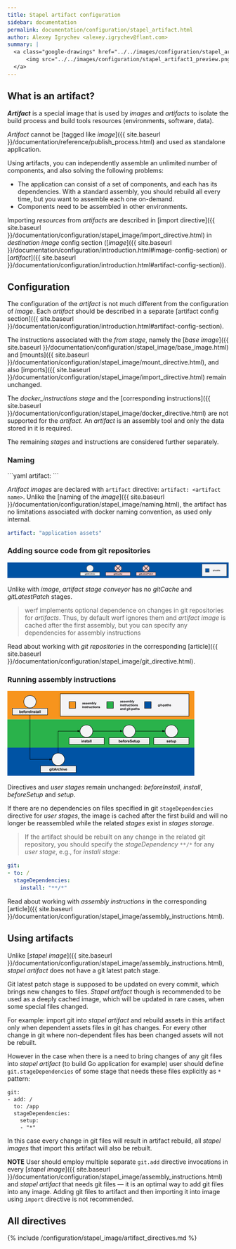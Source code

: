 ```yaml
---
title: Stapel artifact configuration
sidebar: documentation
permalink: documentation/configuration/stapel_artifact.html
author: Alexey Igrychev <alexey.igrychev@flant.com>
summary: |
  <a class="google-drawings" href="../../images/configuration/stapel_artifact1.png" data-featherlight="image">
      <img src="../../images/configuration/stapel_artifact1_preview.png">
  </a>
---
```


## What is an artifact?

***Artifact*** is a special image that is used by _images_ and _artifacts_ to isolate the build process and build tools resources (environments, software, data).

_Artifact_ cannot be [tagged like _image_]({{ site.baseurl }}/documentation/reference/publish_process.html) and used as standalone application.

Using artifacts, you can independently assemble an unlimited number of components, and also solving the following problems:

- The application can consist of a set of components, and each has its dependencies. With a standard assembly, you should rebuild all every time, but you want to assemble each one on-demand.
- Components need to be assembled in other environments.

Importing _resources_ from _artifacts_ are described in [import directive]({{ site.baseurl }}/documentation/configuration/stapel_image/import_directive.html) in _destination image_ config section ([_image_]({{ site.baseurl }}/documentation/configuration/introduction.html#image-config-section) or [_artifact_]({{ site.baseurl }}/documentation/configuration/introduction.html#artifact-config-section)).

## Configuration

The configuration of the _artifact_ is not much different from the configuration of _image_. Each _artifact_ should be described in a separate [artifact config section]({{ site.baseurl }}/documentation/configuration/introduction.html#artifact-config-section).

The instructions associated with the _from stage_, namely the [_base image_]({{ site.baseurl }}/documentation/configuration/stapel_image/base_image.html) and [mounts]({{ site.baseurl }}/documentation/configuration/stapel_image/mount_directive.html), and also [imports]({{ site.baseurl }}/documentation/configuration/stapel_image/import_directive.html) remain unchanged.

The _docker_instructions stage_ and the [corresponding instructions]({{ site.baseurl }}/documentation/configuration/stapel_image/docker_directive.html) are not supported for the _artifact_. An _artifact_ is an assembly tool and only the data stored in it is required.

The remaining _stages_ and instructions are considered further separately.

### Naming

<div class="summary" markdown="1">
```yaml
artifact: <artifact name>
```
</div>

_Artifact images_ are declared with `artifact` directive: `artifact: <artifact name>`. Unlike the [naming of the _image_]({{ site.baseurl }}/documentation/configuration/stapel_image/naming.html), the artifact has no limitations associated with docker naming convention, as used only internal.

```yaml
artifact: "application assets"
```

### Adding source code from git repositories

<div class="summary">

<a class="google-drawings" href="../../images/configuration/stapel_artifact2.png" data-featherlight="image">
  <img src="../../images/configuration/stapel_artifact2_preview.png">
</a>

</div>

Unlike with _image_, _artifact stage conveyor_ has no _gitCache_ and _gitLatestPatch_ stages.

> werf implements optional dependence on changes in git repositories for _artifacts_. Thus, by default werf ignores them and _artifact image_ is cached after the first assembly, but you can specify any dependencies for assembly instructions

Read about working with _git repositories_ in the corresponding [article]({{ site.baseurl }}/documentation/configuration/stapel_image/git_directive.html).

### Running assembly instructions

<div class="summary">

<a class="google-drawings" href="../../images/configuration/stapel_artifact3.png" data-featherlight="image">
  <img src="../../images/configuration/stapel_artifact3_preview.png">
</a>

</div>

Directives and _user stages_ remain unchanged: _beforeInstall_, _install_, _beforeSetup_ and _setup_.

If there are no dependencies on files specified in git `stageDependencies` directive for _user stages_, the image is cached after the first build and will no longer be reassembled while the related _stages_ exist in _stages storage_.

> If the artifact should be rebuilt on any change in the related git repository, you should specify the _stageDependency_ `**/*` for any _user stage_, e.g., for _install stage_:
```yaml
git:
- to: /
  stageDependencies:
    install: "**/*"
```

Read about working with _assembly instructions_ in the corresponding [article]({{ site.baseurl }}/documentation/configuration/stapel_image/assembly_instructions.html).

## Using artifacts

Unlike [*stapel image*]({{ site.baseurl }}/documentation/configuration/stapel_image/assembly_instructions.html), *stapel artifact* does not have a git latest patch stage.

Git latest patch stage is supposed to be updated on every commit, which brings new changes to files. *Stapel artifact* though is recommended to be used as a deeply cached image, which will be updated in rare cases, when some special files changed.

For example: import git into *stapel artifact* and rebuild assets in this artifact only when dependent assets files in git has changes. For every other change in git where non-dependent files has been changed assets will not be rebuilt.

However in the case when there is a need to bring changes of any git files into *stapel artifact* (to build Go application for example) user should define `git.stageDependencies` of some stage that needs these files explicitly as `*` pattern:

```
git:
- add: /
  to: /app
  stageDependencies:
    setup:
    - "*"
```

In this case every change in git files will result in artifact rebuild, all *stapel images* that import this artifact will also be rebuilt.

**NOTE** User should employ multiple separate `git.add` directive invocations in every [*stapel image*]({{ site.baseurl }}/documentation/configuration/stapel_image/assembly_instructions.html) and *stapel artifact* that needs git files — it is an optimal way to add git files into any image. Adding git files to artifact and then importing it into image using `import` directive is not recommended.

## All directives

{% include /configuration/stapel_image/artifact_directives.md %}

